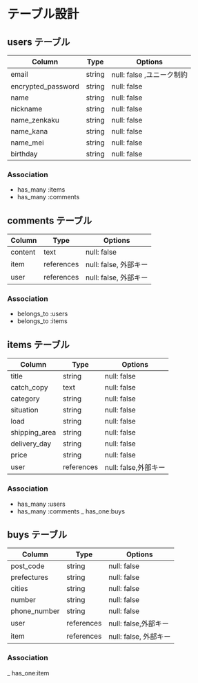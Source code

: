 # テーブル設計

## users テーブル

| Column             | Type   | Options                  |
| ------------------ | ------ | -----------              |
| email              | string | null: false ,ユニーク制約 |
| encrypted_password | string | null: false              |
| name               | string | null: false              |
| nickname           | string | null: false              |
| name_zenkaku       | string | null: false              |
| name_kana          | string | null: false              |
| name_mei           | string | null: false              |
| birthday           | string | null: false              |

### Association

- has_many :items
- has_many :comments


## comments テーブル

| Column     | Type       | Options                        |
| ------     | ---------- | ------------------------------ |
| content    | text       | null: false                    |
| item       | references | null: false, 外部キー           |
| user       | references | null: false, 外部キー           |


### Association
- belongs_to :users
- belongs_to :items


## items テーブル
| Column         | Type       | Options               |
| ------         | ------     | -----------           |
| title          | string     | null: false           |
| catch_copy     | text       | null: false           |
| category       | string     | null: false           |
| situation      | string     | null: false           |
| load           | string     | null: false           |
| shipping_area  | string     | null: false           |
| delivery_day   | string     | null: false           |
| price          | string     | null: false           |
| user           | references | null: false,外部キー   |


### Association
- has_many :users
- has_many :comments
_ has_one:buys


## buys テーブル

| Column             | Type       | Options               |
| ------             | ------     | -----------           |
| post_code          | string     | null: false           |
| prefectures        | string     | null: false           |
| cities             | string     | null: false           |
| number             | string     | null: false           |
| phone_number       | string     | null: false           |
| user               | references | null: false,外部キー   |
| item               | references | null: false, 外部キー  |

### Association

_ has_one:item
